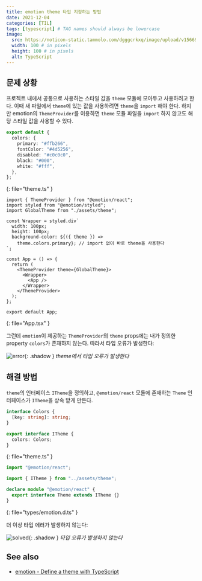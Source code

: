 ```yaml
---
title: emotion theme 타입 지정하는 방법
date: 2021-12-04
categories: [TIL]
tags: [typescript] # TAG names should always be lowercase
image:
  src: https://noticon-static.tammolo.com/dgggcrkxq/image/upload/v1566913457/noticon/eh4d0dnic4n1neth3fui.png
  width: 100 # in pixels
  height: 100 # in pixels
  alt: TypeScript
---
```


## 문제 상황

프로젝트 내에서 공통으로 사용하는 스타일 값을 `theme` 모듈에 모아두고 사용하려고 한다. 이때 새 파일에서 `theme`에 있는 값을 사용하려면 `theme`을 `import` 해야 한다. 하지만  emotion의 `ThemeProvider`를 이용하면 `theme` 모듈 파일을 `import` 하지 않고도 해당 스타일 값을 사용할 수 있다.

```ts
export default {
  colors: {
    primary: "#ffb266",
    fontColor: "#4d5256",
    disabled: "#c0c0c0",
    black: "#000",
    white: "#fff",
  },
};
```
{: file="theme.ts" }

```tsx
import { ThemeProvider } from "@emotion/react";
import styled from "@emotion/styled";
import GlobalTheme from "./assets/theme";

const Wrapper = styled.div`
  width: 100px;
  height: 100px;
  background-color: ${({ theme }) =>
    theme.colors.primary}; // import 없이 바로 theme을 사용한다
`;

const App = () => {
  return (
    <ThemeProvider theme={GlobalTheme}>
      <Wrapper>
        <App />
      </Wrapper>
    </ThemeProvider>
  );
};

export default App;
```
{: file="App.tsx" }

그런데 `emotion`이 제공하는 `ThemeProvider`의 `theme` props에는 내가 정의한 property `colors`가 존재하지 않는다. 따라서 타입 오류가 발생한다:

![error](https://user-images.githubusercontent.com/8105528/144628239-faf1e84a-26ec-49d0-8dab-23f4c81af527.png){: .shadow }
_theme에서 타입 오류가 발생한다_

## 해결 방법

`theme`의 인터페이스 `ITheme`을 정의하고, `@emotion/react` 모듈에 존재하는 `Theme` 인터페이스가 `ITheme`을 상속 받게 만든다.

```ts
interface Colors {
  [key: string]: string;
}

export interface ITheme {
  colors: Colors;
}
```
{: file="theme.ts" }

```ts
import "@emotion/react";

import { ITheme } from "../assets/theme";

declare module "@emotion/react" {
  export interface Theme extends ITheme {}
}
```
{: file="types/emotion.d.ts" }

더 이상 타입 에러가 발생하지 않는다:

![solved](https://user-images.githubusercontent.com/8105528/144628696-11d47cac-02a9-4ef8-8ac9-bf91dc1d8594.png){: .shadow }
_타입 오류가 발생하지 않는다_

## See also

- [emotion - Define a theme with TypeScript](https://emotion.sh/docs/typescript#define-a-theme)

